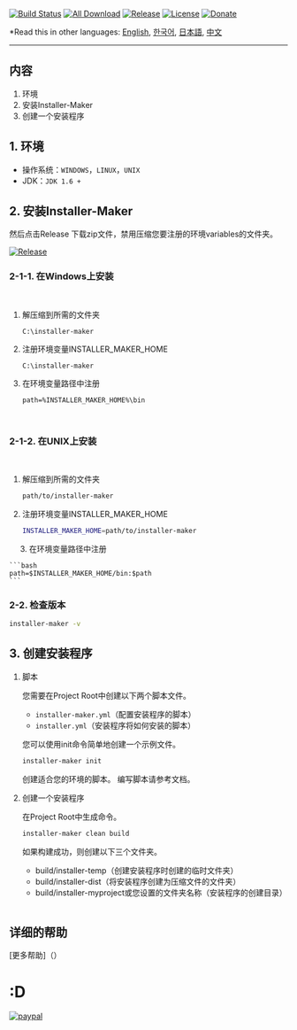 [![Build Status](https://travis-ci.org/avaj-java/installer-maker.svg?branch=master)](https://travis-ci.org/avaj-java/installer-maker)
[![All Download](https://img.shields.io/github/downloads/avaj-java/installer-maker/total.svg)](https://github.com/avaj-java/installer-maker/releases)
[![Release](https://img.shields.io/github/release/avaj-java/installer-maker.svg)](https://github.com/avaj-java/installer-maker/releases)
[![License](https://img.shields.io/github/license/avaj-java/installer-maker.svg)](https://github.com/avaj-java/installer-maker/releases)
[![Donate](https://img.shields.io/badge/Donate-PayPal-green.svg)](https://www.paypal.com/cgi-bin/webscr?cmd=_donations&business=MCUPCPFHFYZNN&lc=KR&item_name=jaemisseo&currency_code=USD&bn=PP%2dDonationsBF%3abtn_donateCC_LG%2egif%3aNonHosted)
                                                                             
*Read this in other languages: [English](README.md), [한국어](README.ko.md), [日本語](README.ja.md), [中文](README.ch.md) 

-----
## 内容
1. 环境
2. 安装Installer-Maker
3. 创建一个安装程序



## 1. 环境
- 操作系统：`WINDOWS`，`LINUX`，`UNIX`
- JDK：`JDK 1.6 +`



## 2. 安装Installer-Maker

然后点击Release 下载zip文件，禁用压缩您要注册的环境variables的文件夹。

[![Release](https://img.shields.io/github/release/avaj-java/installer-maker.svg)](https://github.com/avaj-java/installer-maker/releases)

### 2-1-1. 在Windows上安装
                    
1. 解压缩到所需的文件夹
    ```
    C:\installer-maker        
    ```

2. 注册环境变量INSTALLER_MAKER_HOME
    ```
    C:\installer-maker       
    ```


3. 在环境变量路径中注册
    ```
    path=%INSTALLER_MAKER_HOME%\bin       
    ```
    
### 2-1-2. 在UNIX上安装
    
1. 解压缩到所需的文件夹

    ```bash
    path/to/installer-maker
    ```       

2. 注册环境变量INSTALLER_MAKER_HOME

    ```bash
    INSTALLER_MAKER_HOME=path/to/installer-maker
    ```
    
3. 在环境变量路径中注册

    ```bash
    path=$INSTALLER_MAKER_HOME/bin:$path
    ```


### 2-2. 检查版本

```bash
installer-maker -v
```



## 3. 创建安装程序

1. 脚本

    您需要在Project Root中创建以下两个脚本文件。
        
    - `installer-maker.yml`（配置安装程序的脚本）
    - `installer.yml`（安装程序将如何安装的脚本）
    
    您可以使用init命令简单地创建一个示例文件。
    
    ```bash
    installer-maker init
    ```
    
    创建适合您的环境的脚本。
    编写脚本请参考文档。
    
2. 创建一个安装程序

    在Project Root中生成命令。
    
    ```bash
    installer-maker clean build
    ```
    
    如果构建成功，则创建以下三个文件夹。
    
    - build/installer-temp（创建安装程序时创建的临时文件夹）
    - build/installer-dist（将安装程序创建为压缩文件的文件夹）
    - build/installer-myproject或您设置的文件夹名称（安装程序的创建目录）
    
       


## 详细的帮助

[更多帮助]（） 
      


# :D

[![paypal](https://www.paypal.com/en_US/i/btn/btn_donate_SM.gif)](https://www.paypal.com/cgi-bin/webscr?cmd=_donations&business=MCUPCPFHFYZNN&lc=KR&item_name=jaemisseo&currency_code=USD&bn=PP%2dDonationsBF%3abtn_donateCC_LG%2egif%3aNonHosted)